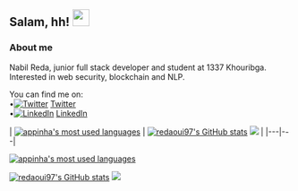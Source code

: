 ## Salam, hh! <img src="https://raw.githubusercontent.com/MartinHeinz/MartinHeinz/master/wave.gif" width="30px">

<h3>About me</h3>
Nabil Reda, junior full stack developer and student at 1337 Khouribga.
Interested in web security, blockchain and NLP.
<!-- text -->

You can find me on:<br>
•[![Twitter][1.2]][1]  <a href="https://twitter.com/redaoui97">Twitter</a>  <br>
•[![LinkedIn][3.2]][2] <a href="https://www.linkedin.com/in/reda-nabil-a001a1159/">LinkedIn</a></li>
<!-- Icons -->

[1.2]: http://i.imgur.com/wWzX9uB.png (twitter icon without padding)
[3.2]: https://raw.githubusercontent.com/MartinHeinz/MartinHeinz/master/linkedin-3-16.png (LinkedIn icon without padding)

<!-- Links  -->

[1]: https://twitter.com/redaoui97
[2]: https://www.linkedin.com/in/reda-nabil-a001a1159/

| [![appinha's most used languages](https://github-readme-stats.vercel.app/api/top-langs/?username=appinha&layout=compact&hide_border=false&count_private=true&theme=dark)](https://github.com/redaoui97?tab=repositories)  | [![redaoui97's GitHub stats](https://github-readme-stats.vercel.app/api?username=redaoui97&count_private=true&show_icons=true&hide=issues&hide_border=false&theme=dark)](https://github.com/redaoui97?tab=repositories)
![](https://img.shields.io/badge/<WORD_ON_LEFT>-<WORD_ON_RIGHT>-informational?style=flat&logo=<LOGO_NAME>&logoColor=white&color=2bbc8a)  |
|---|---|
<!-- Most used languages stats -->

[![appinha's most used languages](https://github-readme-stats.vercel.app/api/top-langs/?username=appinha&layout=compact&hide_border=false&count_private=true&theme=dark)](https://github.com/redaoui97?tab=repositories)

<!-- Github stats -->

[![redaoui97's GitHub stats](https://github-readme-stats.vercel.app/api?username=redaoui97&count_private=true&show_icons=true&hide=issues&hide_border=false&theme=dark)](https://github.com/redaoui97?tab=repositories)
![](https://img.shields.io/badge/<WORD_ON_LEFT>-<WORD_ON_RIGHT>-informational?style=flat&logo=<LOGO_NAME>&logoColor=white&color=2bbc8a)
